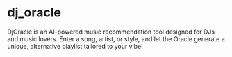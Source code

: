 # dj_oracle
 DjOracle is an AI-powered music recommendation tool designed for DJs and music lovers. Enter a song, artist, or style, and let the Oracle generate a unique, alternative playlist tailored to your vibe!
